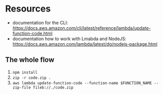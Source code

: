 # Resources

- documentation for the CLI: https://docs.aws.amazon.com/cli/latest/reference/lambda/update-function-code.html
- documentation how to work with Lmabda and NodeJS: https://docs.aws.amazon.com/lambda/latest/dg/nodejs-package.html

## The whole flow

1. `npm install`
1. `zip -r code.zip .`
1. `aws lambda update-function-code --function-name $FUNCTION_NAME --zip-file fileb://./code.zip`